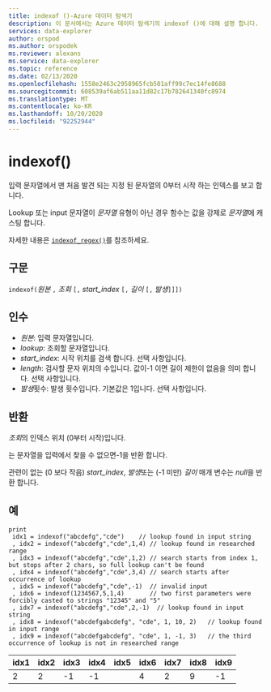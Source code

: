```yaml
---
title: indexof ()-Azure 데이터 탐색기
description: 이 문서에서는 Azure 데이터 탐색기의 indexof ()에 대해 설명 합니다.
services: data-explorer
author: orspod
ms.author: orspodek
ms.reviewer: alexans
ms.service: data-explorer
ms.topic: reference
ms.date: 02/13/2020
ms.openlocfilehash: 1558e2463c2958965fcb501aff99c7ec14fe8688
ms.sourcegitcommit: 608539af6ab511aa11d82c17b782641340fc8974
ms.translationtype: MT
ms.contentlocale: ko-KR
ms.lasthandoff: 10/20/2020
ms.locfileid: "92252944"
---
```

# <a name="indexof"></a>indexof()

입력 문자열에서 맨 처음 발견 되는 지정 된 문자열의 0부터 시작 하는 인덱스를 보고 합니다.

Lookup 또는 input 문자열이 *문자열* 유형이 아닌 경우 함수는 값을 강제로 *문자열*에 캐스팅 합니다.

자세한 내용은 [`indexof_regex()`](indexofregexfunction.md)를 참조하세요.

## <a name="syntax"></a>구문

`indexof(`*원본* `,` *조회* `[,` *start_index* `[,` *길이* `[,` *발생*`]]])`

## <a name="arguments"></a>인수

* *원본*: 입력 문자열입니다.  
* *lookup*: 조회할 문자열입니다.
* *start_index*: 시작 위치를 검색 합니다. 선택 사항입니다.
* *length*: 검사할 문자 위치의 수입니다. 값이-1 이면 길이 제한이 없음을 의미 합니다. 선택 사항입니다.
* *발생*횟수: 발생 횟수입니다. 기본값은 1입니다. 선택 사항입니다.

## <a name="returns"></a>반환

*조회*의 인덱스 위치 (0부터 시작)입니다.

는 문자열을 입력에서 찾을 수 없으면-1을 반환 합니다.

관련이 없는 (0 보다 작음) *start_index*, *발생*또는 (-1 미만) *길이* 매개 변수는 *null*을 반환 합니다.

## <a name="examples"></a>예
```kusto
print
 idx1 = indexof("abcdefg","cde")    // lookup found in input string
 , idx2 = indexof("abcdefg","cde",1,4) // lookup found in researched range 
 , idx3 = indexof("abcdefg","cde",1,2) // search starts from index 1, but stops after 2 chars, so full lookup can't be found
 , idx4 = indexof("abcdefg","cde",3,4) // search starts after occurrence of lookup
 , idx5 = indexof("abcdefg","cde",-1)  // invalid input
 , idx6 = indexof(1234567,5,1,4)       // two first parameters were forcibly casted to strings "12345" and "5"
 , idx7 = indexof("abcdefg","cde",2,-1)  // lookup found in input string
 , idx8 = indexof("abcdefgabcdefg", "cde", 1, 10, 2)   // lookup found in input range
 , idx9 = indexof("abcdefgabcdefg", "cde", 1, -1, 3)   // the third occurrence of lookup is not in researched range
```

|idx1|idx2|idx3|idx4|idx5|idx6|idx7|idx8|idx9|
|----|----|----|----|----|----|----|----|----|
|2   |2   |-1  |-1  |    |4   |2   |9   |-1  |
